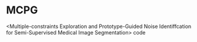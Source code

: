 # MCPG
&lt;Multiple-constraints Exploration and Prototype-Guided Noise Identiffcation for Semi-Supervised Medical Image Segmentation> code
